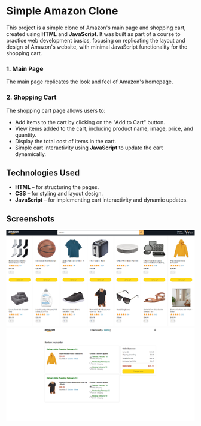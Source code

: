 # Simple Amazon Clone

This project is a simple clone of Amazon's main page and shopping cart, created using **HTML** and **JavaScript**. It was built as part of a course to practice web development basics, focusing on replicating the layout and design of Amazon's website, with minimal JavaScript functionality for the shopping cart. 

### 1. Main Page
The main page replicates the look and feel of Amazon's homepage.

### 2. Shopping Cart
The shopping cart page allows users to:
- Add items to the cart by clicking on the "Add to Cart" button.
- View items added to the cart, including product name, image, price, and quantity.
- Display the total cost of items in the cart.
- Simple cart interactivity using **JavaScript** to update the cart dynamically.

  
## Technologies Used
- **HTML** – for structuring the pages.
- **CSS** – for styling and layout design.
- **JavaScript** – for implementing cart interactivity and dynamic updates.

## Screenshots

![Main Page Screenshot](screenshots/s1.png)
![Cart Page Screenshot](screenshots/s2.png)
